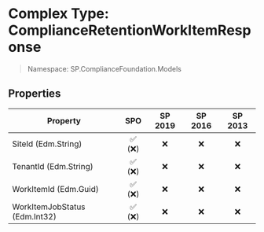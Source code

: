 # Complex Type: ComplianceRetentionWorkItemResponse

> Namespace: SP.ComplianceFoundation.Models

## Properties

Property | SPO | SP 2019 | SP 2016 | SP 2013
----------|:---:|:-------:|:-------:|:-------:
SiteId (Edm.String) | ✅ (❌) | ❌ | ❌ | ❌
TenantId (Edm.String) | ✅ (❌) | ❌ | ❌ | ❌
WorkItemId (Edm.Guid) | ✅ (❌) | ❌ | ❌ | ❌
WorkItemJobStatus (Edm.Int32) | ✅ (❌) | ❌ | ❌ | ❌